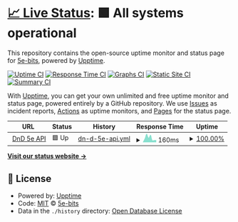 # [📈 Live Status](https://5e-bits.github.io/dnd-uptime): <!--live status--> **🟩 All systems operational**

This repository contains the open-source uptime monitor and status page for [5e-bits](https://github.com/5e-bits), powered by [Upptime](https://github.com/upptime/upptime).

[![Uptime CI](https://github.com/5e-bits/dnd-uptime/workflows/Uptime%20CI/badge.svg)](https://github.com/5e-bits/dnd-uptime/actions?query=workflow%3A%22Uptime+CI%22)
[![Response Time CI](https://github.com/5e-bits/dnd-uptime/workflows/Response%20Time%20CI/badge.svg)](https://github.com/5e-bits/dnd-uptime/actions?query=workflow%3A%22Response+Time+CI%22)
[![Graphs CI](https://github.com/5e-bits/dnd-uptime/workflows/Graphs%20CI/badge.svg)](https://github.com/5e-bits/dnd-uptime/actions?query=workflow%3A%22Graphs+CI%22)
[![Static Site CI](https://github.com/5e-bits/dnd-uptime/workflows/Static%20Site%20CI/badge.svg)](https://github.com/5e-bits/dnd-uptime/actions?query=workflow%3A%22Static+Site+CI%22)
[![Summary CI](https://github.com/5e-bits/dnd-uptime/workflows/Summary%20CI/badge.svg)](https://github.com/5e-bits/dnd-uptime/actions?query=workflow%3A%22Summary+CI%22)

With [Upptime](https://upptime.js.org), you can get your own unlimited and free uptime monitor and status page, powered entirely by a GitHub repository. We use [Issues](https://github.com/5e-bits/dnd-uptime/issues) as incident reports, [Actions](https://github.com/5e-bits/dnd-uptime/actions) as uptime monitors, and [Pages](https://5e-bits.github.io/dnd-uptime) for the status page.

<!--start: status pages-->
<!-- This summary is generated by Upptime (https://github.com/upptime/upptime) -->
<!-- Do not edit this manually, your changes will be overwritten -->
<!-- prettier-ignore -->
| URL | Status | History | Response Time | Uptime |
| --- | ------ | ------- | ------------- | ------ |
| <img alt="" src="https://favicons.githubusercontent.com/www.dnd5eapi.co" height="13"> [DnD 5e API](https://www.dnd5eapi.co/api) | 🟩 Up | [dn-d-5e-api.yml](https://github.com/5e-bits/dnd-uptime/commits/HEAD/history/dn-d-5e-api.yml) | <details><summary><img alt="Response time graph" src="./graphs/dn-d-5e-api/response-time-week.png" height="20"> 160ms</summary><br><a href="https://5e-bits.github.io/dnd-uptime/history/dn-d-5e-api"><img alt="Response time 162" src="https://img.shields.io/endpoint?url=https%3A%2F%2Fraw.githubusercontent.com%2F5e-bits%2Fdnd-uptime%2FHEAD%2Fapi%2Fdn-d-5e-api%2Fresponse-time.json"></a><br><a href="https://5e-bits.github.io/dnd-uptime/history/dn-d-5e-api"><img alt="24-hour response time 86" src="https://img.shields.io/endpoint?url=https%3A%2F%2Fraw.githubusercontent.com%2F5e-bits%2Fdnd-uptime%2FHEAD%2Fapi%2Fdn-d-5e-api%2Fresponse-time-day.json"></a><br><a href="https://5e-bits.github.io/dnd-uptime/history/dn-d-5e-api"><img alt="7-day response time 160" src="https://img.shields.io/endpoint?url=https%3A%2F%2Fraw.githubusercontent.com%2F5e-bits%2Fdnd-uptime%2FHEAD%2Fapi%2Fdn-d-5e-api%2Fresponse-time-week.json"></a><br><a href="https://5e-bits.github.io/dnd-uptime/history/dn-d-5e-api"><img alt="30-day response time 136" src="https://img.shields.io/endpoint?url=https%3A%2F%2Fraw.githubusercontent.com%2F5e-bits%2Fdnd-uptime%2FHEAD%2Fapi%2Fdn-d-5e-api%2Fresponse-time-month.json"></a><br><a href="https://5e-bits.github.io/dnd-uptime/history/dn-d-5e-api"><img alt="1-year response time 163" src="https://img.shields.io/endpoint?url=https%3A%2F%2Fraw.githubusercontent.com%2F5e-bits%2Fdnd-uptime%2FHEAD%2Fapi%2Fdn-d-5e-api%2Fresponse-time-year.json"></a></details> | <details><summary><a href="https://5e-bits.github.io/dnd-uptime/history/dn-d-5e-api">100.00%</a></summary><a href="https://5e-bits.github.io/dnd-uptime/history/dn-d-5e-api"><img alt="All-time uptime 99.99%" src="https://img.shields.io/endpoint?url=https%3A%2F%2Fraw.githubusercontent.com%2F5e-bits%2Fdnd-uptime%2FHEAD%2Fapi%2Fdn-d-5e-api%2Fuptime.json"></a><br><a href="https://5e-bits.github.io/dnd-uptime/history/dn-d-5e-api"><img alt="24-hour uptime 100.00%" src="https://img.shields.io/endpoint?url=https%3A%2F%2Fraw.githubusercontent.com%2F5e-bits%2Fdnd-uptime%2FHEAD%2Fapi%2Fdn-d-5e-api%2Fuptime-day.json"></a><br><a href="https://5e-bits.github.io/dnd-uptime/history/dn-d-5e-api"><img alt="7-day uptime 100.00%" src="https://img.shields.io/endpoint?url=https%3A%2F%2Fraw.githubusercontent.com%2F5e-bits%2Fdnd-uptime%2FHEAD%2Fapi%2Fdn-d-5e-api%2Fuptime-week.json"></a><br><a href="https://5e-bits.github.io/dnd-uptime/history/dn-d-5e-api"><img alt="30-day uptime 100.00%" src="https://img.shields.io/endpoint?url=https%3A%2F%2Fraw.githubusercontent.com%2F5e-bits%2Fdnd-uptime%2FHEAD%2Fapi%2Fdn-d-5e-api%2Fuptime-month.json"></a><br><a href="https://5e-bits.github.io/dnd-uptime/history/dn-d-5e-api"><img alt="1-year uptime 99.99%" src="https://img.shields.io/endpoint?url=https%3A%2F%2Fraw.githubusercontent.com%2F5e-bits%2Fdnd-uptime%2FHEAD%2Fapi%2Fdn-d-5e-api%2Fuptime-year.json"></a></details>

<!--end: status pages-->

[**Visit our status website →**](https://5e-bits.github.io/dnd-uptime)

## 📄 License

- Powered by: [Upptime](https://github.com/upptime/upptime)
- Code: [MIT](./LICENSE) © [5e-bits](https://github.com/5e-bits)
- Data in the `./history` directory: [Open Database License](https://opendatacommons.org/licenses/odbl/1-0/)
